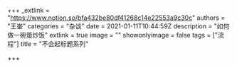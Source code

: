 +++
_extlink = "https://www.notion.so/bfa432be80df41268c14e22553a9c30c"
authors = "王崟"
categories = "杂谈"
date = 2021-01-11T10:44:59Z
description = "如何做一碗蛋炒饭"
extlink = true
image = ""
showonlyimage = false
tags = ["流程"]
title = "不会起标题系列"

+++
